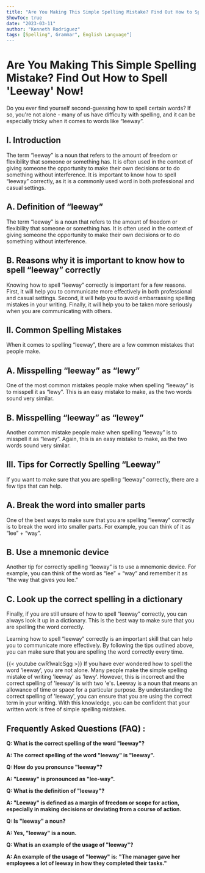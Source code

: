 ```yaml
---
title: "Are You Making This Simple Spelling Mistake? Find Out How to Spell 'Leeway' Now!"
ShowToc: true 
date: "2023-03-11"
author: "Kenneth Rodriguez" 
tags: [Spelling", Grammar", English Language"]
---
```

# Are You Making This Simple Spelling Mistake? Find Out How to Spell 'Leeway' Now!
Do you ever find yourself second-guessing how to spell certain words? If so, you're not alone - many of us have difficulty with spelling, and it can be especially tricky when it comes to words like “leeway”. 

## I. Introduction

The term “leeway” is a noun that refers to the amount of freedom or flexibility that someone or something has. It is often used in the context of giving someone the opportunity to make their own decisions or to do something without interference. It is important to know how to spell “leeway” correctly, as it is a commonly used word in both professional and casual settings. 

## A. Definition of “leeway”

The term “leeway” is a noun that refers to the amount of freedom or flexibility that someone or something has. It is often used in the context of giving someone the opportunity to make their own decisions or to do something without interference. 

## B. Reasons why it is important to know how to spell “leeway” correctly

Knowing how to spell “leeway” correctly is important for a few reasons. First, it will help you to communicate more effectively in both professional and casual settings. Second, it will help you to avoid embarrassing spelling mistakes in your writing. Finally, it will help you to be taken more seriously when you are communicating with others. 

## II. Common Spelling Mistakes 

When it comes to spelling “leeway”, there are a few common mistakes that people make. 

## A. Misspelling “leeway” as “lewy”

One of the most common mistakes people make when spelling “leeway” is to misspell it as “lewy”. This is an easy mistake to make, as the two words sound very similar. 

## B. Misspelling “leeway” as “lewey”

Another common mistake people make when spelling “leeway” is to misspell it as “lewey”. Again, this is an easy mistake to make, as the two words sound very similar. 

## III. Tips for Correctly Spelling “Leeway”

If you want to make sure that you are spelling “leeway” correctly, there are a few tips that can help. 

## A. Break the word into smaller parts

One of the best ways to make sure that you are spelling “leeway” correctly is to break the word into smaller parts. For example, you can think of it as “lee” + “way”. 

## B. Use a mnemonic device

Another tip for correctly spelling “leeway” is to use a mnemonic device. For example, you can think of the word as “lee” + “way” and remember it as “the way that gives you lee.” 

## C. Look up the correct spelling in a dictionary

Finally, if you are still unsure of how to spell “leeway” correctly, you can always look it up in a dictionary. This is the best way to make sure that you are spelling the word correctly. 

Learning how to spell “leeway” correctly is an important skill that can help you to communicate more effectively. By following the tips outlined above, you can make sure that you are spelling the word correctly every time.

{{< youtube cwR1walcSgg >}} 
If you have ever wondered how to spell the word 'leeway', you are not alone. Many people make the simple spelling mistake of writing 'leeway' as 'lewy'. However, this is incorrect and the correct spelling of 'leeway' is with two 'e's. Leeway is a noun that means an allowance of time or space for a particular purpose. By understanding the correct spelling of 'leeway', you can ensure that you are using the correct term in your writing. With this knowledge, you can be confident that your written work is free of simple spelling mistakes.

## Frequently Asked Questions (FAQ) :
**Q: What is the correct spelling of the word "leeway"?**

**A: The correct spelling of the word "leeway" is "leeway".**

**Q: How do you pronounce "leeway"?**

**A: "Leeway" is pronounced as "lee-way".**

**Q: What is the definition of "leeway"?**

**A: "Leeway" is defined as a margin of freedom or scope for action, especially in making decisions or deviating from a course of action.**

**Q: Is "leeway" a noun?**

**A: Yes, "leeway" is a noun.**

**Q: What is an example of the usage of "leeway"?**

**A: An example of the usage of "leeway" is: "The manager gave her employees a lot of leeway in how they completed their tasks."**





